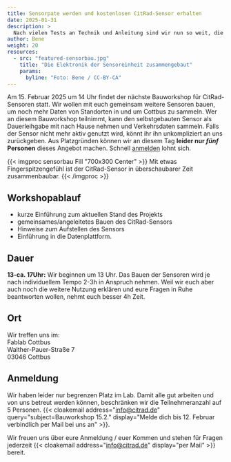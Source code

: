 ```yaml
---
title: Sensorpate werden und kostenlosen CitRad-Sensor erhalten
date: 2025-01-31
description: >
  Nach vielen Tests an Technik und Anleitung sind wir nun so weit, die ersten Sensoren gemeinsam mit Interessierten zusammenzubauen und Daten zu sammeln. Wer daran Interesse hat, ist am 15. Februar 2025 um 13 Uhr herzlich ins Fablab Cottbus eingeladen. 
author: Bene
weight: 20
resources:
  - src: "featured-sensorbau.jpg"
    title: "Die Elektronik der Sensoreinheit zusammengebaut"
    params:
      byline: "Foto: Bene / CC-BY-CA"
---
```


Am 15. Februar 2025 um 14 Uhr findet der nächste Bauworkshop für CitRad-Sensoren statt. Wir wollen mit euch gemeinsam weitere Sensoren bauen, um noch mehr Daten von Standorten in und um Cottbus zu sammeln. Wer an diesem Bauworkshop teilnimmt, kann den selbstgebauten Sensor als Dauerleihgabe mit nach Hause nehmen und Verkehrsdaten sammeln. Falls der Sensor nicht mehr aktiv genutzt wird, könnt ihr ihn unkompliziert an uns zurückgeben. Aus Platzgründen können wir an diesem Tag **leider nur *fünf* Personen** dieses Angebot machen. Schnell [anmelden](#anmeldung) lohnt sich.

{{< imgproc sensorbau Fill "700x300 Center" >}}
Mit etwas Fingerspitzengefühl ist der CitRad-Sensor in überschaubarer Zeit zusammenbaubar.
{{< /imgproc >}}
 
## Workshopablauf
- kurze Einführung zum aktuellen Stand des Projekts
- gemeinsames/angeleitetes Bauen des CitRad-Sensors
- Hinweise zum Aufstellen des Sensors
- Einführung in die Datenplattform.
## Dauer
**13-ca. 17Uhr:** Wir beginnen um 13 Uhr. Das Bauen der Sensoren wird je nach individuellem Tempo 2-3h in Anspruch nehmen. Weil wir euch aber auch noch die weitere Nutzung erklären und eure Fragen in Ruhe beantworten wollen, nehmt euch besser 4h Zeit.
## Ort
Wir treffen uns im:<br>
Fablab Cottbus<br>
Walther-Pauer-Straße 7<br>
03046 Cottbus

## Anmeldung
Wir haben leider nur begrenzen Platz im Lab. Damit alle gut arbeiten und von uns betreut werden können, beschränken wir die Teilnehmeranzahl auf 5 Personen.  {{< cloakemail address="info@citrad.de" query="subject=Bauworkshop 15.2." display="Melde dich bis 12. Februar verbindlich per Mail bei uns an" >}}.

Wir freuen uns über eure Anmeldung / euer Kommen und stehen für Fragen jederzeit {{< cloakemail address="info@citrad.de" display="per Mail" >}} bereit. 